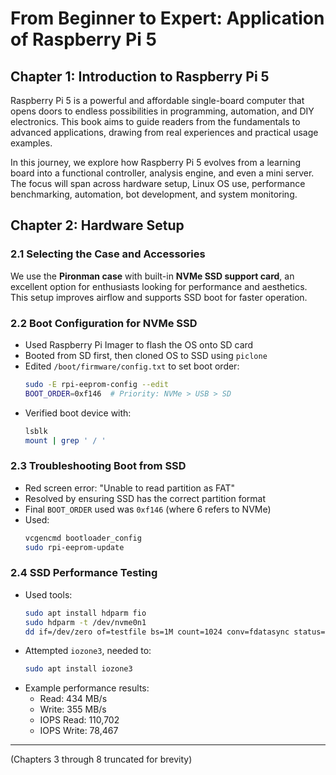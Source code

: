 # From Beginner to Expert: Application of Raspberry Pi 5

## Chapter 1: Introduction to Raspberry Pi 5

Raspberry Pi 5 is a powerful and affordable single-board computer that opens doors to endless possibilities in programming, automation, and DIY electronics. This book aims to guide readers from the fundamentals to advanced applications, drawing from real experiences and practical usage examples.

In this journey, we explore how Raspberry Pi 5 evolves from a learning board into a functional controller, analysis engine, and even a mini server. The focus will span across hardware setup, Linux OS use, performance benchmarking, automation, bot development, and system monitoring.

## Chapter 2: Hardware Setup

### 2.1 Selecting the Case and Accessories

We use the **Pironman case** with built-in **NVMe SSD support card**, an excellent option for enthusiasts looking for performance and aesthetics. This setup improves airflow and supports SSD boot for faster operation.

### 2.2 Boot Configuration for NVMe SSD

- Used Raspberry Pi Imager to flash the OS onto SD card  
- Booted from SD first, then cloned OS to SSD using `piclone`  
- Edited `/boot/firmware/config.txt` to set boot order:
  ```bash
  sudo -E rpi-eeprom-config --edit
  BOOT_ORDER=0xf146  # Priority: NVMe > USB > SD
  ```
- Verified boot device with:
  ```bash
  lsblk
  mount | grep ' / '
  ```

### 2.3 Troubleshooting Boot from SSD

- Red screen error: "Unable to read partition as FAT"  
- Resolved by ensuring SSD has the correct partition format  
- Final `BOOT_ORDER` used was `0xf146` (where 6 refers to NVMe)  
- Used:
  ```bash
  vcgencmd bootloader_config
  sudo rpi-eeprom-update
  ```

### 2.4 SSD Performance Testing

- Used tools:
  ```bash
  sudo apt install hdparm fio
  sudo hdparm -t /dev/nvme0n1
  dd if=/dev/zero of=testfile bs=1M count=1024 conv=fdatasync status=progress
  ```
- Attempted `iozone3`, needed to:
  ```bash
  sudo apt install iozone3
  ```
- Example performance results:
  - Read: 434 MB/s  
  - Write: 355 MB/s  
  - IOPS Read: 110,702  
  - IOPS Write: 78,467  

---

(Chapters 3 through 8 truncated for brevity)